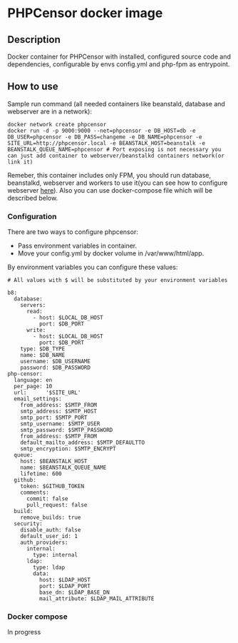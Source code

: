 # PHPCensor docker image

## Description

Docker container for PHPCensor with installed, configured source code 
and dependencies, configurable by envs config.yml and php-fpm as entrypoint.

## How to use

Sample run command (all needed containers like beanstald, database and webserver are in a network):

```
docker network create phpcensor
docker run -d -p 9000:9000 --net=phpcensor -e DB_HOST=db -e DB_USER=phpcensor -e DB_PASS=changeme -e DB_NAME=phpcensor -e SITE_URL=http://phpcensor.local -e BEANSTALK_HOST=beanstalk -e BEANSTALK_QUEUE_NAME=phpcensor # Port exposing is not necessary you can just add container to webserver/beanstalkd containers network(or link it)
```

Remeber, this container includes only FPM, you should run database, 
beanstalkd, webserver and workers to use it(you can see how to configure webserver [here](https://github.com/corpsee/php-censor/blob/master/docs/en/virtual_host.md)). Also you can use docker-compose file which will be described below.

### Configuration

There are two ways to configure phpcensor:

* Pass environment variables in container.
* Move your config.yml by docker volume in /var/www/html/app.

By environment variables you can configure these values:

```
# All values with $ will be substituted by your environment variables

b8:
  database:
    servers:
      read:
        - host: $LOCAL_DB_HOST
          port: $DB_PORT
      write:
        - host: $LOCAL_DB_HOST
          port: $DB_PORT
    type: $DB_TYPE
    name: $DB_NAME
    username: $DB_USERNAME
    password: $DB_PASSWORD
php-censor:
  language: en
  per_page: 10
  url:      '$SITE_URL'
  email_settings:
    from_address: $SMTP_FROM
    smtp_address: $SMTP_HOST
    smtp_port: $SMTP_PORT
    smtp_username: $SMTP_USER
    smtp_password: $SMTP_PASSWORD
    from_address: $SMTP_FROM
    default_mailto_address: $SMTP_DEFAULTTO
    smtp_encryption: $SMTP_ENCRYPT
  queue:
    host: $BEANSTALK_HOST
    name: $BEANSTALK_QUEUE_NAME
    lifetime: 600
  github:
    token: $GITHUB_TOKEN
    comments:
      commit: false
      pull_request: false
  build:
    remove_builds: true
  security:
    disable_auth: false
    default_user_id: 1
    auth_providers:
      internal:
        type: internal
      ldap:
        type: ldap
        data:
          host: $LDAP_HOST
          port: $LDAP_PORT
          base_dn: $LDAP_BASE_DN
          mail_attribute: $LDAP_MAIL_ATTRIBUTE

``` 

### Docker compose

In progress
